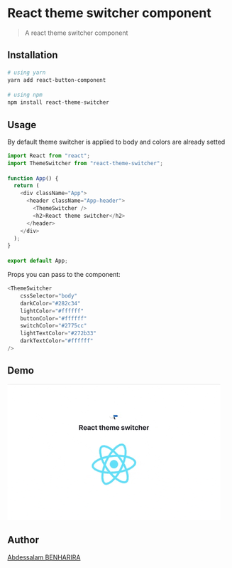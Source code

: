 # React theme switcher component

> A react theme switcher component

## Installation

```bash
# using yarn
yarn add react-button-component

# using npm
npm install react-theme-switcher
```

## Usage

By default theme switcher is applied to body and colors are already setted

```js
import React from "react";
import ThemeSwitcher from "react-theme-switcher";

function App() {
  return (
    <div className="App">
      <header className="App-header">
        <ThemeSwitcher />
        <h2>React theme switcher</h2>
      </header>
    </div>
  );
}

export default App;
```

Props you can pass to the component:

```js
<ThemeSwitcher
    cssSelector="body"
    darkColor="#282c34"
    lightColor="#ffffff"
    buttonColor="#ffffff"
    switchColor="#2775cc"
    lightTextColor="#272b33"
    darkTextColor="#ffffff"
/>
```

## Demo

![demo](./preview/demo.gif)

## Author

[Abdessalam BENHARIRA](https://github.com/Abdessalam98)
